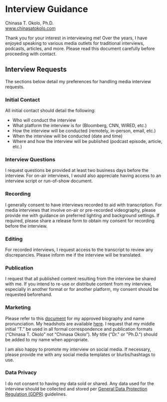 # Interview Guidance
Chinasa T. Okolo, Ph.D. \
www.chinasatokolo.com

Thank you for your interest in interviewing me! Over the years, I have enjoyed speaking to various media outlets for traditional interviews, podcasts, articles, and more. Please read this document carefully before proceeding with contact.

## Interview Requests
The sections below detail my preferences for handling media interview requests.

### Initial Contact
All initial contact should detail the following:
* Who will conduct the interview
* What platform the interview is for (Bloomberg, CNN, WIRED, etc.)
* How the interview will be conducted (remotely, in-person, email, etc.)
* When the interview will be conducted (date and time)
* Where and how the interview will be published (podcast episode, article, etc.)

### Interview Questions
I request questions be provided at least two business days before the interview. For on-air interviews, I would also appreciate having access to an interview script or run-of-show document. 

### Recording
I generally consent to have interviews recorded to aid with transcription. For media interviews that involve on-air or pre-recorded videography, please provide me with guidance on preferred lighting and background settings. If required, please share a release form to obtain my consent for recording before the interview.

### Editing
For recorded interviews, I request access to the transcript to review any discrepancies. Please inform me if the interview will be translated.

### Publication
I request that all published content resulting from the interview be shared with me. If you intend to re-use or distribute content from my interview, especially in another format or for another platform, my consent should be requested beforehand.

### Marketing
Please refer to this [document](https://github.com/chinasaokolo/MediaKit/blob/main/biography-details.md) for my approved biography and name pronunciation. My headshots are available [here](https://github.com/chinasaokolo/MediaKit/tree/main/images/headshots). I request that my middle initial “T.” be used in all formal correspondence and publication formats (“Chinasa T. Okolo” not “Chinasa Okolo”). My title ("Dr." or "Ph.D.") should be added to my name when appropriate. 

I am also happy to promote my interview on social media. If necessary, please provide me with any social media templates or blurbs/hashtags to use. 

### Data Privacy
I do not consent to having my data sold or shared. Any data used for the interview should be collected and stored per [General Data Protection Regulation (GDPR)](https://gdpr.eu) guidelines. 

